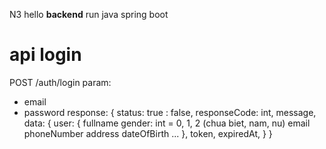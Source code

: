 N3 hello
**backend**
run java spring boot
# api login
POST /auth/login
param: 
- email
- password
response:
{
    status: true : false,
    responseCode: int,
    message,
    data: {
        user: {
            fullname
            gender: int = 0, 1, 2 (chua biet, nam, nu)
            email
            phoneNumber
            address
            dateOfBirth
            ...
        },
        token,
        expiredAt,
    }
}
